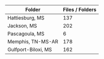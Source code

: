 | Folder              |   Files / Folders |
|---------------------|-------------------|
| Hattiesburg, MS     |               137 |
| Jackson, MS         |               202 |
| Pascagoula, MS      |                 6 |
| Memphis, TN-MS-AR   |               178 |
| Gulfport-Biloxi, MS |               162 |
